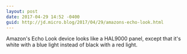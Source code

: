```yaml
---
layout: post
date: 2017-04-29 14:52 -0400
guid: http://jd.micro.blog/2017/04/29/amazons-echo-look.html
---
```

Amazon's Echo Look device looks like a HAL9000 panel, except that it's white with a blue light instead of black with a red light.
